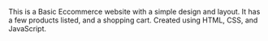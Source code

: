 This is a Basic Eccommerce  website with a simple design and layout. It has a few products listed, and a shopping cart.
Created using HTML, CSS, and JavaScript.
